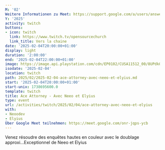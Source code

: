 ```yaml
---
M: '02'
Weitere Informationen zu Meet: https://support.google.com/a/users/answer/9282720
Y: '2025'
activity: twitch
buttons:
- icon: twitch
  link: https://www.twitch.tv/opensourcechurch
  link_title: Vers la chaine
date: '2025-02-04T20:00:00+01:00'
display: light
duration: '2:00:00'
end: '2025-02-04T22:00:00+01:00'
image: https://image.api.playstation.com/cdn/EP0102/CUSA11512_00/8UPdkQSnqbMmDn0PPUliLNzJCKdUzy7h.png
isodate: '2025-02-04'
location: twitch
path: 2025/02/2025-02-04-ace-attorney-avec-neeo-et-elyius.md
start: '2025-02-04T20:00:00+01:00'
start-unix: 1738695600.0
template: twitch
title: Ace Attorney - Avec Neeo et Elyius
type: event
url: /activities/twitch/2025/02/04/ace-attorney-avec-neeo-et-elyius
with:
- Neoodev
- Elyius
Über Google Meet teilnehmen: https://meet.google.com/onr-jqps-ycb
---
```

Venez résoudre des enquêtes hautes en couleur avec le doublage approxi...Exceptionnel de Neeo et Elyius